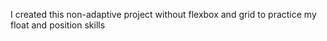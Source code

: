 I created this non-adaptive project without flexbox and grid to practice my float and position skills
